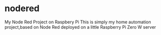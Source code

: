 # nodered
My Node Red Project on Raspbery Pi
This is simply my home automation project,based on Node Red deployed on a little Raspberry Pi Zero W server
